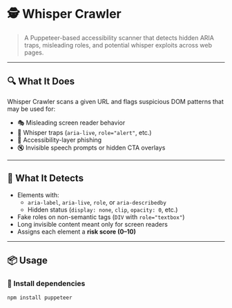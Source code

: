 # 🕵️ Whisper Crawler

> A Puppeteer-based accessibility scanner that detects hidden ARIA traps, misleading roles, and potential whisper exploits across web pages.

---

## 🔍 What It Does

Whisper Crawler scans a given URL and flags suspicious DOM patterns that may be used for:

- 🎭 Misleading screen reader behavior
- 👻 Whisper traps (`aria-live`, `role="alert"`, etc.)
- 🧼 Accessibility-layer phishing
- 🔇 Invisible speech prompts or hidden CTA overlays

---

## 🧠 What It Detects

- Elements with:
  - `aria-label`, `aria-live`, `role`, or `aria-describedby`
  - Hidden status (`display: none`, `clip`, `opacity: 0`, etc.)
- Fake roles on non-semantic tags (`DIV` with `role="textbox"`)
- Long invisible content meant only for screen readers
- Assigns each element a **risk score (0–10)**

---

## 📦 Usage

### 🔧 Install dependencies

```bash
npm install puppeteer



